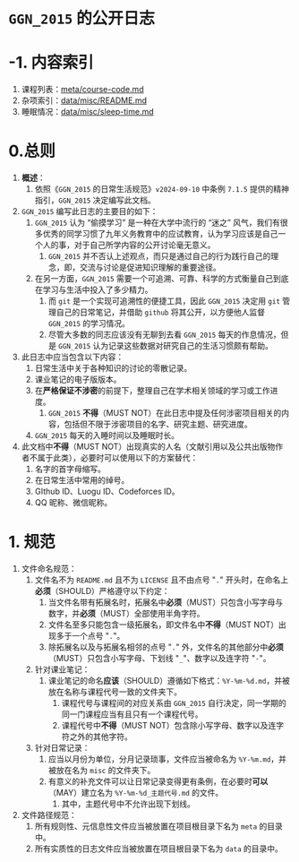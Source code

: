 # `GGN_2015` 的公开日志

# -1. 内容索引

1. 课程列表：[meta/course-code.md](./meta/course-code.md)
2. 杂项索引：[data/misc/README.md](./data/misc/README.md)
3. 睡眠情况：[data/misc/sleep-time.md](./data/misc/sleep-time.md)

# 0.总则

1. **概述**：
   1. 依照《`GGN_2015` 的日常生活规范》`v2024-09-10` 中条例 `7.1.5` 提供的精神指引，`GGN_2015` 决定编写此文档。
2. `GGN_2015` 编写此日志的主要目的如下：
   1. `GGN_2015` 认为 “偷摸学习” 是一种在大学中流行的 “迷之” 风气，我们有很多优秀的同学习惯了九年义务教育中的应试教育，认为学习应该是自己一个人的事，对于自己所学内容的公开讨论毫无意义。
      1. `GGN_2015` 并不否认上述观点，而只是通过自己的行为践行自己的理念，即，交流与讨论是促进知识理解的重要途径。
   2. 在另一方面，`GGN_2015` 需要一个可追溯、可靠、科学的方式衡量自己到底在学习与生活中投入了多少精力。
      1. 而 `git` 是一个实现可追溯性的便捷工具，因此 `GGN_2015` 决定用 `git` 管理自己的日常笔记，并借助 `github` 将其公开，以方便他人监督 `GGN_2015` 的学习情况。
      2. 尽管大多数的同志应该没有无聊到去看 `GGN_2015` 每天的作息情况，但是 `GGN_2015` 认为记录这些数据对研究自己的生活习惯颇有帮助。
3. 此日志中应当包含以下内容：
   1. 日常生活中关于各种知识的讨论的零散记录。
   2. 课业笔记的电子版版本。
   3. 在**严格保证不涉密**的前提下，整理自己在学术相关领域的学习或工作进度。
      1. `GGN_2015` **不得**（MUST NOT）在此日志中提及任何涉密项目相关的内容，包括但不限于涉密项目的名字、研究主题、研究进度。
   4. `GGN_2015` 每天的入睡时间以及睡眠时长。
4. 此文档中**不得**（MUST NOT）出现真实的人名（文献引用以及公共出版物作者不属于此类），必要时可以使用以下的方案替代：
   1. 名字的首字母缩写。
   2. 在日常生活中常用的绰号。
   3. GIthub ID、Luogu ID、Codeforces ID。
   4. QQ 昵称、微信昵称。

# 1. 规范

1. 文件命名规范：
   1. 文件名不为 `README.md` 且不为 `LICENSE` 且不由点号 "`.`" 开头时，在命名上**必须**（SHOULD）严格遵守以下约定：
      1. 当文件名带有拓展名时，拓展名中**必须**（MUST）只包含小写字母与数字，并**必须**（MUST）全部使用半角字符。
      2. 文件名至多只能包含一级拓展名，即文件名中**不得**（MUST NOT）出现多于一个点号 "`.`"。
      3. 除拓展名以及与拓展名相邻的点号 "`.`" 外，文件名的其他部分中**必须**（MUST）只包含小写字母、下划线 "`_`"、数字以及连字符 "`-`"。
   2. 针对课业笔记：
      1. 课业笔记的命名**应该**（SHOULD）遵循如下格式：`%Y-%m-%d.md`，并被放在名称与课程代号一致的文件夹下。
         1. 课程代号与课程间的对应关系由 `GGN_2015` 自行决定，同一学期的同一门课程应当有且只有一个课程代号。
         2. 课程代号中**不得**（MUST NOT）包含除小写字母、数字以及连字符之外的其他字符。
   3. 针对日常记录：
      1. 应当以月份为单位，分月记录琐事，文件应当被命名为 `%Y-%m.md`，并被放在名为 `misc` 的文件夹下。
      2. 有意义的补充文件可以让日常记录变得更有条例，在必要时**可以**（MAY）建立名为 `%Y-%m-%d_主题代号.md` 的文件。
         1. 其中，主题代号中不允许出现下划线。
2. 文件路径规范：
   1. 所有规则性、元信息性文件应当被放置在项目根目录下名为 `meta` 的目录中。
   2. 所有实质性的日志文件应当被放置在项目根目录下名为 `data` 的目录中。

